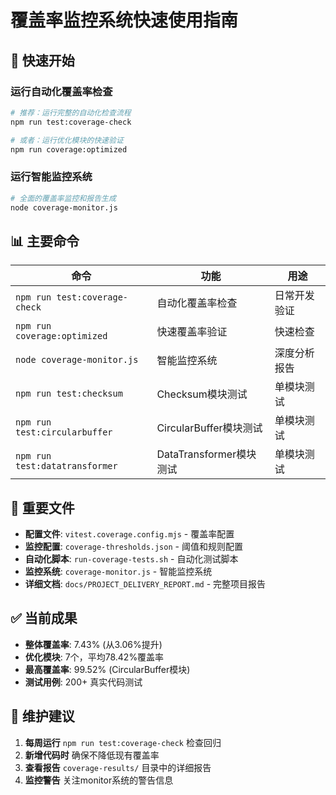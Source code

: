 # 覆盖率监控系统快速使用指南

## 🚀 快速开始

### 运行自动化覆盖率检查
```bash
# 推荐：运行完整的自动化检查流程
npm run test:coverage-check

# 或者：运行优化模块的快速验证  
npm run coverage:optimized
```

### 运行智能监控系统
```bash
# 全面的覆盖率监控和报告生成
node coverage-monitor.js
```

## 📊 主要命令

| 命令 | 功能 | 用途 |
|------|------|------|
| `npm run test:coverage-check` | 自动化覆盖率检查 | 日常开发验证 |
| `npm run coverage:optimized` | 快速覆盖率验证 | 快速检查 |
| `node coverage-monitor.js` | 智能监控系统 | 深度分析报告 |
| `npm run test:checksum` | Checksum模块测试 | 单模块测试 |
| `npm run test:circularbuffer` | CircularBuffer模块测试 | 单模块测试 |
| `npm run test:datatransformer` | DataTransformer模块测试 | 单模块测试 |

## 📁 重要文件

- **配置文件**: `vitest.coverage.config.mjs` - 覆盖率配置
- **监控配置**: `coverage-thresholds.json` - 阈值和规则配置  
- **自动化脚本**: `run-coverage-tests.sh` - 自动化测试脚本
- **监控系统**: `coverage-monitor.js` - 智能监控系统
- **详细文档**: `docs/PROJECT_DELIVERY_REPORT.md` - 完整项目报告

## ✅ 当前成果

- **整体覆盖率**: 7.43% (从3.06%提升)
- **优化模块**: 7个，平均78.42%覆盖率
- **最高覆盖率**: 99.52% (CircularBuffer模块)
- **测试用例**: 200+ 真实代码测试

## 🔧 维护建议

1. **每周运行** `npm run test:coverage-check` 检查回归
2. **新增代码时** 确保不降低现有覆盖率
3. **查看报告** `coverage-results/` 目录中的详细报告
4. **监控警告** 关注monitor系统的警告信息